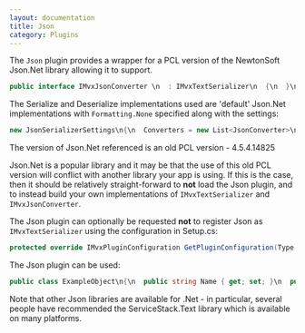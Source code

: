 ```yaml
---
layout: documentation
title: Json
category: Plugins
---
```

The `Json` plugin provides a wrapper for a PCL version of the NewtonSoft Json.Net library allowing it to support.
```c# 
public interface IMvxJsonConverter \n  : IMvxTextSerializer\n  {\n  }\n\npublic interface IMvxTextSerializer\n{\n  T DeserializeObject<T>(string inputText);\n  string SerializeObject(object toSerialise);\n  object DeserializeObject(Type type, string inputText);\n}",
```
The Serialize and Deserialize implementations used are 'default' Json.Net implementations with `Formatting.None` specified along with the settings:
```c# 
new JsonSerializerSettings\n{\n  Converters = new List<JsonConverter>\n  {\n    new MvxEnumJsonConverter(),\n  },\n  DateFormatHandling = DateFormatHandling.IsoDateFormat,\n}",
```
The version of Json.Net referenced is an old PCL version - 4.5.4.14825

Json.Net is a popular library and it may be that the use of this old PCL version will conflict with another library your app is using. If this is the case, then it should be relatively straight-forward to **not** load the Json plugin, and to instead build your own implementations of `IMvxTextSerializer` and `IMvxJsonConverter`.

The Json plugin can optionally be requested **not** to register Json as `IMvxTextSerializer` using the configuration in Setup.cs:
```c# 
protected override IMvxPluginConfiguration GetPluginConfiguration(Type plugin)\n{\n  if (plugin == typeof(Cirrious.MvvmCross.Plugins.Json.PluginLoader))\n  {\n    return new Cirrious.MvvmCross.Plugins.Json.MvxJsonConfiguration()\n    {\n      RegisterAsTextSerializer = false\n    };\n  }\n\n  return null;\n}",
```
The Json plugin can be used:
```c# 
public class ExampleObject\n{\n  public string Name { get; set; }\n  public DateTime DateOfBirth { get; set; }\n}\n\nvar serializer = Mvx.Resolve<IMvxJsonConverter>();\n\nvar exampleObject = new ExampleObject()\n{\n  Name = \"Fred bloggs\",\n  DateOfBirth = new DateTime(1972,7,13)\n};\n\nvar jsonText = serializer.SerializeObject(exampleObject);\n\nvar deserialized = serializer.DeserializeObject<ExampleObject>(jsonText);",
```
Note that other Json libraries are available for .Net - in particular, several people have recommended the ServiceStack.Text library which is available on many platforms.